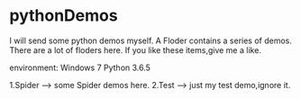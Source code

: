 # pythonDemos
I will send some python demos myself.
A Floder contains a series of demos.
There are a lot of floders here.
If you like these items,give me a like.


environment:
Windows 7
Python 3.6.5


1.Spider	--> some Spider demos here.
2.Test		--> just my test demo,ignore it.

